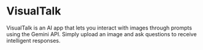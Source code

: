 # VisualTalk
VisualTalk is an AI app that lets you interact with images through prompts using the Gemini API. Simply upload an image and ask questions to receive intelligent responses.
